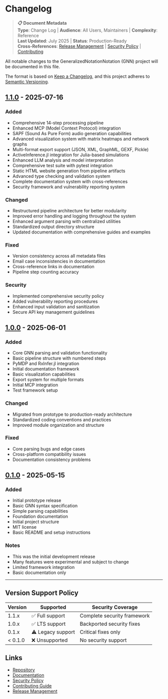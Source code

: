 # Changelog

> **📋 Document Metadata**  
> **Type**: Change Log | **Audience**: All Users, Maintainers | **Complexity**: Reference  
> **Last Updated**: July 2025 | **Status**: Production-Ready  
> **Cross-References**: [Release Management](doc/releases/README.md) | [Security Policy](SECURITY.md) | [Contributing](CONTRIBUTING.md)

All notable changes to the GeneralizedNotationNotation (GNN) project will be documented in this file.

The format is based on [Keep a Changelog](https://keepachangelog.com/en/1.0.0/),
and this project adheres to [Semantic Versioning](https://semver.org/spec/v2.0.0.html).

## [1.1.0] - 2025-07-16

### Added
- Comprehensive 14-step processing pipeline
- Enhanced MCP (Model Context Protocol) integration
- SAPF (Sound As Pure Form) audio generation capabilities
- Advanced visualization system with matrix heatmaps and network graphs
- Multi-format export support (JSON, XML, GraphML, GEXF, Pickle)
- ActiveInference.jl integration for Julia-based simulations
- Enhanced LLM analysis and model interpretation
- Comprehensive test suite with pytest integration
- Static HTML website generation from pipeline artifacts
- Advanced type checking and validation system
- Complete documentation system with cross-references
- Security framework and vulnerability reporting system

### Changed
- Restructured pipeline architecture for better modularity
- Improved error handling and logging throughout the system
- Enhanced argument parsing with centralized utilities
- Standardized output directory structure
- Updated documentation with comprehensive guides and examples

### Fixed
- Version consistency across all metadata files
- Email case inconsistencies in documentation
- Cross-reference links in documentation
- Pipeline step counting accuracy

### Security
- Implemented comprehensive security policy
- Added vulnerability reporting procedures
- Enhanced input validation and sanitization
- Secure API key management guidelines

## [1.0.0] - 2025-06-01

### Added
- Core GNN parsing and validation functionality
- Basic pipeline structure with numbered steps
- PyMDP and RxInfer.jl integration
- Initial documentation framework
- Basic visualization capabilities
- Export system for multiple formats
- Initial MCP integration
- Test framework setup

### Changed
- Migrated from prototype to production-ready architecture
- Standardized coding conventions and practices
- Improved module organization and structure

### Fixed
- Core parsing bugs and edge cases
- Cross-platform compatibility issues
- Documentation consistency problems

## [0.1.0] - 2025-05-15

### Added
- Initial prototype release
- Basic GNN syntax specification
- Simple parsing capabilities
- Foundation documentation
- Initial project structure
- MIT license
- Basic README and setup instructions

### Notes
- This was the initial development release
- Many features were experimental and subject to change
- Limited framework integration
- Basic documentation only

---

## Version Support Policy

| Version | Supported | Security Coverage |
|---------|-----------|-------------------|
| 1.1.x   | ✅ Full support | Complete security framework |
| 1.0.x   | ✅ LTS support | Backported security fixes |
| 0.1.x   | ⚠️ Legacy support | Critical fixes only |
| < 0.1.0 | ❌ Unsupported | No security support |

## Links

- [Repository](https://github.com/ActiveInferenceInstitute/GeneralizedNotationNotation)
- [Documentation](doc/README.md)
- [Security Policy](SECURITY.md)
- [Contributing Guide](CONTRIBUTING.md)
- [Release Management](doc/releases/README.md)

[Unreleased]: https://github.com/ActiveInferenceInstitute/GeneralizedNotationNotation/compare/v1.1.0...HEAD
[1.1.0]: https://github.com/ActiveInferenceInstitute/GeneralizedNotationNotation/compare/v1.0.0...v1.1.0
[1.0.0]: https://github.com/ActiveInferenceInstitute/GeneralizedNotationNotation/compare/v0.1.0...v1.0.0
[0.1.0]: https://github.com/ActiveInferenceInstitute/GeneralizedNotationNotation/releases/tag/v0.1.0 